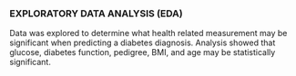 ### EXPLORATORY DATA ANALYSIS (EDA)

Data was explored to determine what health related measurement may be significant when predicting a diabetes diagnosis. Analysis showed that glucose, diabetes function, pedigree, BMI, and age may be statistically significant.